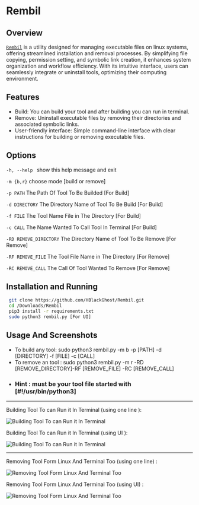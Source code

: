 # Rembil 
## Overview
 [`Rembil`](https://github.com/HBlackGhost/Rembil.git) is a utility designed for managing executable files on linux systems, offering streamlined installation
and removal processes. By simplifying file copying, permission setting, and symbolic link creation, it enhances
system organization and workflow efficiency. With its intuitive interface, users can seamlessly integrate or
uninstall tools, optimizing their computing environment.
## Features
- Build:  You can build your tool and after building you can run in terminal.
- Remove: Uninstall executable files by removing their directories and associated symbolic links.
- User-friendly interface: Simple command-line interface with clear instructions for building or removing executable files.
## Options 
  `-h, --help `        show this help message and exit
  
  `-m {b,r}`            choose mode [build or remove]
  
  `-p PATH`             The Path Of Tool To Be Builded [For Build]
  
`-d DIRECTORY`          The Directory Name of Tool To Be Build [For Build]
  
 `-f FILE`              The Tool Name File in The Directory [For Build]
  
`-c CALL`               The Name Wanted To Call Tool In Terminal [For Build]
  
`-RD REMOVE_DIRECTORY`  The Directory Name of Tool To Be Remove [For Remove]
  
`-RF REMOVE_FILE`       The Tool File Name in The Directory [For Remove]
  
 `-RC REMOVE_CALL`      The Call Of Tool Wanted To Remove [For Remove]
## Installation and Running
```bash
 git clone https://github.com/HBlackGhost/Rembil.git
 cd /Downloads/Rembil
 pip3 install -r requirements.txt
 sudo python3 rembil.py [For UI]
```
## Usage And Screenshots
- To build any tool: sudo python3 rembil.py -m b -p [PATH] -d [DIRECTORY] -f [FILE] -c [CALL]
- To remove an tool : sudo python3 rembil.py -m r -RD [REMOVE_DIRECTORY]-RF [REMOVE_FILE] -RC [REMOVE_CALL]
- ### Hint : must be your tool file started with [#!/usr/bin/python3]

 ------------------------------------------------------------------------------------------------------------

  Building Tool To can Run it In Terminal (using one line ):
  
  ![Building Tool To can Run it In Terminal](https://imgur.com/GVZsYQ4.gif)

   Building Tool To can Run it In Terminal (using UI ):

  ![Building Tool To can Run it In Terminal](https://imgur.com/2KJJNZo.gif)

  -----------------------------------------------------------------------------------------------------------
  

  Removing Tool Form Linux And Terminal Too (using one line) :
  
  ![Removing Tool Form Linux And Terminal Too](https://imgur.com/w2An5PT.gif)

  Removing Tool Form Linux And Terminal Too (using UI) :
  
  ![Removing Tool Form Linux And Terminal Too](https://imgur.com/FPtlX7u.gif)

 
  
  
